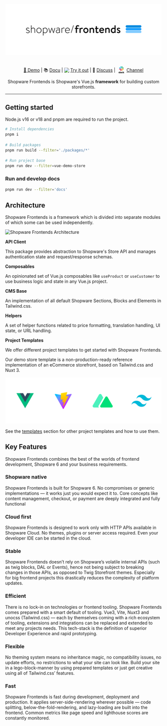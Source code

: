 <div align="center">

<img src=".readme/shopware-frontends-logo.png" />

</div>

<p align="center">
<a href="https://frontends-demo.vercel.app/" target="_blank">🚀 Demo</a> | 📚 <a href="https://frontends.shopware.com/" target="_blank">Docu</a> | <img style="position:relative; top:3px;" src="https://d33wubrfki0l68.cloudfront.net/9a3dab7d5789ca17d6b0b9af993d40a26be9e5b6/a0243/img/theme/docs-logo.svg" width="16"> <a href="https://stackblitz.com/github/shopware/frontends/tree/main/templates/vue-demo-store" target="_blank">Try it out</a> | 💬 <a href="https://github.com/shopware/frontends/discussions">Discuss</a> | <span style="position:relative; top:12px;"><svg xmlns="http://www.w3.org/2000/svg" xmlns:xlink="http://www.w3.org/1999/xlink" width="24pt" height="28pt" viewBox="0 0 30 34" version="1.1">
<g id="surface1">
<path style=" stroke:none;fill-rule:nonzero;fill:rgb(0%,0%,0%);fill-opacity:1;" d="M 18.46875 26.054688 C 18.316406 26.332031 18.027344 26.511719 17.679688 26.511719 C 17.183594 26.511719 16.78125 26.113281 16.78125 25.613281 C 16.78125 25.117188 17.183594 24.714844 17.679688 24.714844 C 18.011719 24.714844 18.304688 24.894531 18.46875 25.171875 L 19.324219 24.703125 C 19.007812 24.121094 18.386719 23.734375 17.679688 23.734375 C 16.644531 23.734375 15.800781 24.578125 15.800781 25.613281 C 15.800781 26.648438 16.644531 27.492188 17.679688 27.492188 C 18.386719 27.492188 19.007812 27.105469 19.324219 26.527344 Z M 18.46875 26.054688 "/>
<path style=" stroke:none;fill-rule:nonzero;fill:rgb(0%,0%,0%);fill-opacity:1;" d="M 6.527344 27.035156 L 6.832031 26.320312 C 7.179688 26.566406 7.605469 26.707031 8.050781 26.707031 C 8.367188 26.707031 8.574219 26.582031 8.574219 26.386719 C 8.558594 25.863281 6.625 26.261719 6.613281 24.9375 C 6.597656 24.261719 7.207031 23.734375 8.0625 23.734375 C 8.574219 23.734375 9.085938 23.859375 9.445312 24.148438 L 9.15625 24.882812 C 8.824219 24.675781 8.410156 24.523438 8.019531 24.523438 C 7.757812 24.523438 7.578125 24.648438 7.578125 24.8125 C 7.59375 25.335938 9.542969 25.046875 9.570312 26.320312 C 9.570312 27.007812 8.976562 27.492188 8.144531 27.492188 C 7.523438 27.492188 6.957031 27.355469 6.527344 27.035156 "/>
<path style=" stroke:none;fill-rule:nonzero;fill:rgb(0%,0%,0%);fill-opacity:1;" d="M 10.011719 22.175781 L 11.089844 22.175781 L 11.089844 27.421875 L 10.011719 27.421875 Z M 10.011719 22.175781 "/>
<path style=" stroke:none;fill-rule:nonzero;fill:rgb(0%,0%,0%);fill-opacity:1;" d="M 19.753906 22.175781 L 19.753906 27.421875 L 20.832031 27.421875 L 20.832031 25.847656 L 22.101562 27.421875 L 23.472656 27.421875 L 21.855469 25.558594 L 23.359375 23.804688 L 22.046875 23.804688 L 20.832031 25.253906 L 20.832031 22.175781 Z M 19.753906 22.175781 "/>
<path style=" stroke:none;fill-rule:nonzero;fill:rgb(0%,0%,0%);fill-opacity:1;" d="M 14.269531 26.070312 C 14.117188 26.332031 13.785156 26.527344 13.425781 26.527344 C 12.925781 26.527344 12.527344 26.125 12.527344 25.628906 C 12.527344 25.128906 12.925781 24.730469 13.425781 24.730469 C 13.785156 24.730469 14.117188 24.921875 14.269531 25.199219 Z M 14.269531 23.804688 L 14.269531 24.234375 C 14.089844 23.941406 13.660156 23.734375 13.203125 23.734375 C 12.265625 23.734375 11.515625 24.5625 11.515625 25.613281 C 11.515625 26.664062 12.265625 27.492188 13.203125 27.492188 C 13.660156 27.492188 14.089844 27.285156 14.269531 26.996094 L 14.269531 27.421875 L 15.34375 27.421875 L 15.34375 23.804688 Z M 14.269531 23.804688 "/>
<path style=" stroke:none;fill-rule:nonzero;fill:rgb(87.843137%,11.764706%,35.294118%);fill-opacity:1;" d="M 11.035156 15.15625 C 11.035156 15.957031 10.382812 16.605469 9.582031 16.605469 C 8.78125 16.605469 8.132812 15.957031 8.132812 15.15625 C 8.132812 14.355469 8.78125 13.703125 9.582031 13.703125 L 11.035156 13.703125 Z M 11.035156 15.15625 "/>
<path style=" stroke:none;fill-rule:nonzero;fill:rgb(87.843137%,11.764706%,35.294118%);fill-opacity:1;" d="M 11.753906 15.15625 C 11.753906 14.355469 12.402344 13.703125 13.203125 13.703125 C 14.003906 13.703125 14.65625 14.355469 14.65625 15.15625 L 14.65625 18.761719 C 14.65625 19.5625 14.003906 20.210938 13.203125 20.210938 C 12.402344 20.210938 11.753906 19.5625 11.753906 18.761719 Z M 11.753906 15.15625 "/>
<path style=" stroke:none;fill-rule:nonzero;fill:rgb(21.176471%,77.254902%,94.117647%);fill-opacity:1;" d="M 13.191406 9.378906 C 12.386719 9.378906 11.738281 8.730469 11.738281 7.929688 C 11.738281 7.128906 12.402344 6.492188 13.191406 6.492188 C 13.976562 6.492188 14.640625 7.144531 14.640625 7.945312 L 14.640625 9.394531 L 13.191406 9.394531 Z M 13.191406 9.378906 "/>
<path style=" stroke:none;fill-rule:nonzero;fill:rgb(21.176471%,77.254902%,94.117647%);fill-opacity:1;" d="M 13.191406 10.113281 C 13.992188 10.113281 14.640625 10.761719 14.640625 11.5625 C 14.640625 12.363281 13.992188 13.015625 13.191406 13.015625 L 9.582031 13.015625 C 8.78125 13.015625 8.132812 12.363281 8.132812 11.5625 C 8.132812 10.761719 8.78125 10.113281 9.582031 10.113281 Z M 13.191406 10.113281 "/>
<path style=" stroke:none;fill-rule:nonzero;fill:rgb(18.039216%,71.372549%,49.019608%);fill-opacity:1;" d="M 18.964844 11.550781 C 18.964844 10.75 19.617188 10.097656 20.417969 10.097656 C 21.21875 10.097656 21.867188 10.75 21.867188 11.550781 C 21.867188 12.351562 21.21875 13 20.417969 13 L 18.964844 13 Z M 18.964844 11.550781 "/>
<path style=" stroke:none;fill-rule:nonzero;fill:rgb(18.039216%,71.372549%,49.019608%);fill-opacity:1;" d="M 18.246094 11.550781 C 18.246094 12.351562 17.597656 13 16.796875 13 C 15.996094 13 15.359375 12.351562 15.359375 11.550781 L 15.359375 7.945312 C 15.359375 7.144531 16.007812 6.492188 16.808594 6.492188 C 17.613281 6.492188 18.261719 7.144531 18.261719 7.945312 L 18.261719 11.550781 Z M 18.246094 11.550781 "/>
<path style=" stroke:none;fill-rule:nonzero;fill:rgb(92.54902%,69.803922%,18.039216%);fill-opacity:1;" d="M 16.808594 17.324219 C 17.613281 17.324219 18.261719 17.972656 18.261719 18.773438 C 18.261719 19.578125 17.613281 20.226562 16.808594 20.226562 C 16.007812 20.226562 15.359375 19.578125 15.359375 18.773438 L 15.359375 17.324219 Z M 16.808594 17.324219 "/>
<path style=" stroke:none;fill-rule:nonzero;fill:rgb(92.54902%,69.803922%,18.039216%);fill-opacity:1;" d="M 16.808594 16.605469 C 16.007812 16.605469 15.359375 15.957031 15.359375 15.15625 C 15.359375 14.355469 16.007812 13.703125 16.808594 13.703125 L 20.417969 13.703125 C 21.21875 13.703125 21.867188 14.355469 21.867188 15.15625 C 21.867188 15.957031 21.21875 16.605469 20.417969 16.605469 Z M 16.808594 16.605469 "/>
</g>
</svg></span><a href="https://shopwarecommunity.slack.com/archives/C050L6NCMGQ" target="_blank">Channel</a>
</p>

<p align="center">
	Shopware Frontends is Shopware's Vue.js <strong>framework</strong> for building custom storefronts.
</p>

---

## Getting started

Node.js v16 or v18 and pnpm are required to run the project.

```sh
# Install dependencies
pnpm i

# Build packages
pnpm run build --filter='./packages/*'

# Run project base
pnpm run dev --filter=vue-demo-store
```

### Run and develop docs

```sh
pnpm run dev --filter='docs'
```

## Architecture

Shopware Frontends is a framework which is divided into separate modules of which some can be used independently.

![Shopware Frontends Architecture](.readme/frontends-architecture.png)

**API Client**

This package provides abstraction to Shopware's Store API and manages authentication state and request/response schemas.

**Composables**

An opinionated set of Vue.js composables like `useProduct` or `useCustomer` to use business logic and state in any Vue.js project.

**CMS Base**

An implementation of all default Shopware Sections, Blocks and Elements in Tailwind.css.

**Helpers**

A set of helper functions related to price formatting, translation handling, UI state, or URL handling.

**Project Templates**

We offer different project templates to get started with Shopware Frontends.

Our demo store template is a non-production-ready reference implementation of an eCommerce storefront, based on Tailwind.css and Nuxt 3.

![Shopware Frontends Techstack](.readme/shopware-frontends-techstack.png)

See the [templates](templates/) section for other project templates and how to use them.

## Key Features

Shopware Frontends combines the best of the worlds of frontend development, Shopware 6 and your business requirements.

### Shopware native

Shopware Frontends is built for Shopware 6.
No compromises or generic implementations — it works just you would expect it to.
Core concepts like content management, checkout, or payment are deeply integrated and fully functional

### Cloud first

Shopware Frontends is designed to work only with HTTP APIs available in Shopware Cloud.
No themes, plugins or server access required.
Even your developer IDE can be started in the cloud.

### Stable

Shopware Frontends doesn’t rely on Shopware’s volatile internal APIs (such as twig blocks, DAL or Events),
hence not being subject to breaking changes in those APIs, as opposed to Twig Storefront themes.
Especially for big frontend projects this drastically reduces the complexity of platform updates.

### Efficient

There is no lock-in on technologies or frontend tooling. Shopware Frontends comes prepared with a smart default of tooling.
Vue3, Vite, Nuxt3 and unocss (Tailwind.css) — each by themselves coming with a rich ecosystem of tooling, extensions
and integrations can be replaced and extended to meet any projects needs. This tech-stack is the definition of superior Developer Experience and rapid prototyping.

### Flexible

No theming system means no inheritance magic, no compatibility issues, no update efforts, no restrictions
to what your site can look like. Build your site in a lego-block-manner by using prepared templates
or just get creative using all of Tailwind.css’ features.

### Fast

Shopware Frontends is fast during development, deployment and production. It applies server-side-rendering
wherever possible — code splitting, below-the-fold-rendering, and lazy-loading are built into the frontend.
Common metrics like page speed and lighthouse scores are constantly monitored.
